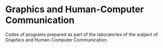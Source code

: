 # Graphics and Human-Computer Communication
Codes of programs prepared as part of the laboratories of the subject of Graphics and Human-Computer Communication.
